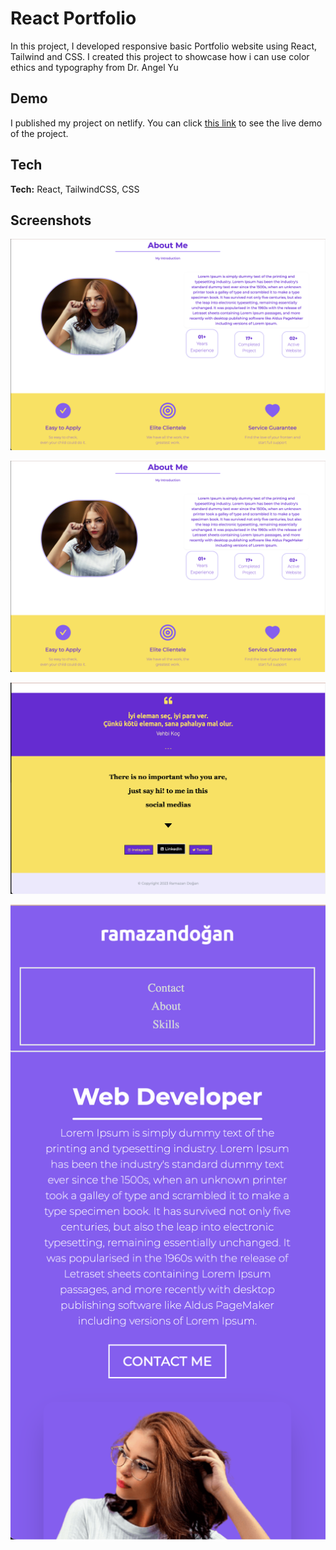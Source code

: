 
# React Portfolio

In this project, I developed responsive basic Portfolio website using React, Tailwind and CSS. I created this project to showcase how i can use color ethics and typography from Dr. Angel Yu

## Demo

I published my project on netlify. You can click [this link](https://react-portfoilo-demo.netlify.app/)
 to see the live demo of the project.




## Tech

**Tech:** React, TailwindCSS, CSS



## Screenshots

![App Screenshot](https://raw.githubusercontent.com/ramazandogna/portfolio-react-dem/main/src/assets/img/1.png)

![App Screenshot](https://raw.githubusercontent.com/ramazandogna/portfolio-react-dem/main/src/assets/img/1.png)

![App Screenshot](https://github.com/ramazandogna/portfolio-react-dem/blob/main/src/assets/img/3.png?raw=true)

![App Screenshot](https://github.com/ramazandogna/portfolio-react-dem/blob/main/src/assets/img/4.png?raw=true)


